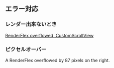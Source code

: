 ## エラー対応

### レンダー出来ないとき
[RenderFlex overflowed, CustomScrollView](https://zenn.dev/flutteruniv_dev/articles/532d0a9464c562)

### ピクセルオーバー
A RenderFlex overflowed by 87 pixels on the right.

